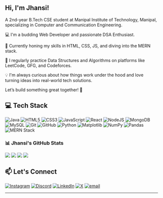## Hi, I'm Jhansi!

A 2nd-year B.Tech CSE student at Manipal Institute of Technology, Manipal, specializing in Computer and Communication Engineering.

💻 I'm a budding Web Developer and passionate DSA Enthusiast.

🚀 Currently honing my skills in HTML, CSS, JS, and diving into the MERN stack.

🧠 I regularly practice Data Structures and Algorithms on platforms like LeetCode, GFG, and Codeforces.

💡 I'm always curious about how things work under the hood and love turning ideas into real-world tech solutions.

Let’s build something great together! 💫





## 💻 Tech Stack
![Java](https://img.shields.io/badge/java-%23ED8B00.svg?style=for-the-badge&logo=openjdk&logoColor=white)
![HTML5](https://img.shields.io/badge/html5-%23E34F26.svg?style=for-the-badge&logo=html5&logoColor=white)
![CSS3](https://img.shields.io/badge/css3-%231572B6.svg?style=for-the-badge&logo=css3&logoColor=white)
![JavaScript](https://img.shields.io/badge/javascript-%23323330.svg?style=for-the-badge&logo=javascript&logoColor=%23F7DF1E)
![React](https://img.shields.io/badge/react-%2320232a.svg?style=for-the-badge&logo=react&logoColor=%2361DAFB)
![NodeJS](https://img.shields.io/badge/node.js-6DA55F?style=for-the-badge&logo=node.js&logoColor=white)
![MongoDB](https://img.shields.io/badge/MongoDB-%234ea94b.svg?style=for-the-badge&logo=mongodb&logoColor=white)
![MySQL](https://img.shields.io/badge/mysql-4479A1.svg?style=for-the-badge&logo=mysql&logoColor=white)
![Git](https://img.shields.io/badge/git-%23F05033.svg?style=for-the-badge&logo=git&logoColor=white)
![GitHub](https://img.shields.io/badge/github-%23121011.svg?style=for-the-badge&logo=github&logoColor=white)
![Python](https://img.shields.io/badge/python-3670A0?style=for-the-badge&logo=python&logoColor=ffdd54)
![Matplotlib](https://img.shields.io/badge/Matplotlib-%23ffffff.svg?style=for-the-badge&logo=Matplotlib&logoColor=black)
![NumPy](https://img.shields.io/badge/numpy-%23013243.svg?style=for-the-badge&logo=numpy&logoColor=white)
![Pandas](https://img.shields.io/badge/pandas-%23150458.svg?style=for-the-badge&logo=pandas&logoColor=white)
![MERN Stack](https://img.shields.io/badge/MERN_STACK-%23026e00.svg?style=for-the-badge&logo=react&logoColor=white)






### 📊 Jhansi's GitHub Stats
![](http://github-profile-summary-cards.vercel.app/api/cards/profile-details?username=code-jhansi&theme=algolia)
![](http://github-profile-summary-cards.vercel.app/api/cards/most-commit-language?username=code-jhansi&theme=algolia)
![](https://nirzak-streak-stats.vercel.app/?user=code-jhansi&theme=algolia&hide_border=false)
![](https://github-readme-stats.vercel.app/api/top-langs/?username=code-jhansi&theme=algolia&hide_border=false&include_all_commits=false&count_private=false&layout=compact)

## 📫 Let's Connect

[![Instagram](https://img.shields.io/badge/Instagram-%23E4405F.svg?logo=Instagram&logoColor=white)](https://instagram.com/jhannsi.g)
[![Discord](https://img.shields.io/badge/Discord-%237289DA.svg?logo=discord&logoColor=white)](https://discord.com/users/1394246315747049525)
[![LinkedIn](https://img.shields.io/badge/LinkedIn-%230077B5.svg?logo=linkedin&logoColor=white)](https://linkedin.com/in/Jhansi-gummanampati)
[![X](https://img.shields.io/badge/X-black.svg?logo=X&logoColor=white)](https://x.com/jhansi_06)
[![email](https://img.shields.io/badge/Email-D14836?logo=gmail&logoColor=white)](mailto:jhansigummanampati@gmail.com)

---


